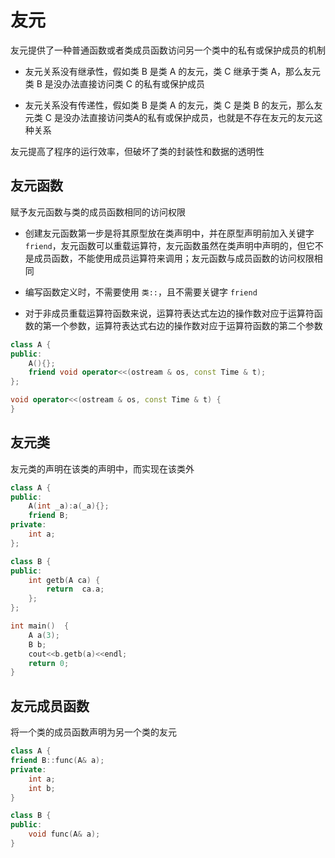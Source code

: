 # 友元

友元提供了一种普通函数或者类成员函数访问另一个类中的私有或保护成员的机制

- 友元关系没有继承性，假如类 B 是类 A 的友元，类 C 继承于类 A，那么友元类 B 是没办法直接访问类 C 的私有或保护成员

- 友元关系没有传递性，假如类 B 是类 A 的友元，类 C 是类 B 的友元，那么友元类 C 是没办法直接访问类A的私有或保护成员，也就是不存在友元的友元这种关系

友元提高了程序的运行效率，但破坏了类的封装性和数据的透明性

## 友元函数

赋予友元函数与类的成员函数相同的访问权限

- 创建友元函数第一步是将其原型放在类声明中，并在原型声明前加入关键字 `friend`，友元函数可以重载运算符，友元函数虽然在类声明中声明的，但它不是成员函数，不能使用成员运算符来调用；友元函数与成员函数的访问权限相同

- 编写函数定义时，不需要使用 `类::`，且不需要关键字 `friend`

- 对于非成员重载运算符函数来说，运算符表达式左边的操作数对应于运算符函数的第一个参数，运算符表达式右边的操作数对应于运算符函数的第二个参数

```cpp
class A {
public:
    A(){};
    friend void operator<<(ostream & os, const Time & t);
};

void operator<<(ostream & os, const Time & t) {
}
```

## 友元类

友元类的声明在该类的声明中，而实现在该类外

```cpp
class A {
public:
    A(int _a):a(_a){};
    friend B;
private:
    int a;
};

class B {
public:
    int getb(A ca) {
        return  ca.a; 
    };
};

int main()  {
    A a(3);
    B b;
    cout<<b.getb(a)<<endl;
    return 0;
}
```

## 友元成员函数

将一个类的成员函数声明为另一个类的友元

```cpp
class A {
friend B::func(A& a);
private:
    int a;
    int b;
}

class B {
public:
    void func(A& a);
}
```